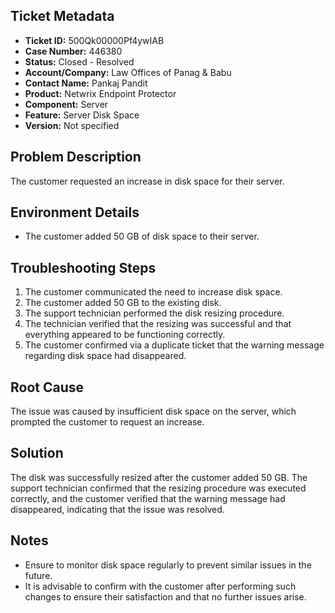 ## Ticket Metadata
- **Ticket ID:** 500Qk00000Pf4ywIAB
- **Case Number:** 446380
- **Status:** Closed - Resolved
- **Account/Company:** Law Offices of Panag & Babu
- **Contact Name:** Pankaj Pandit
- **Product:** Netwrix Endpoint Protector
- **Component:** Server
- **Feature:** Server Disk Space
- **Version:** Not specified

## Problem Description
The customer requested an increase in disk space for their server.

## Environment Details
- The customer added 50 GB of disk space to their server.

## Troubleshooting Steps
1. The customer communicated the need to increase disk space.
2. The customer added 50 GB to the existing disk.
3. The support technician performed the disk resizing procedure.
4. The technician verified that the resizing was successful and that everything appeared to be functioning correctly.
5. The customer confirmed via a duplicate ticket that the warning message regarding disk space had disappeared.

## Root Cause
The issue was caused by insufficient disk space on the server, which prompted the customer to request an increase.

## Solution
The disk was successfully resized after the customer added 50 GB. The support technician confirmed that the resizing procedure was executed correctly, and the customer verified that the warning message had disappeared, indicating that the issue was resolved.

## Notes
- Ensure to monitor disk space regularly to prevent similar issues in the future.
- It is advisable to confirm with the customer after performing such changes to ensure their satisfaction and that no further issues arise.